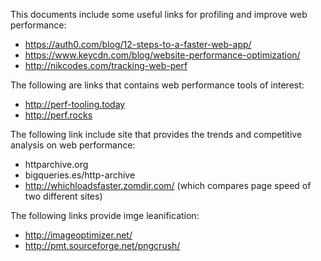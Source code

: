This documents include some useful links for profiling and improve web performance:

* https://auth0.com/blog/12-steps-to-a-faster-web-app/
* https://www.keycdn.com/blog/website-performance-optimization/
* http://nikcodes.com/tracking-web-perf

The following are links that contains web performance tools of interest:

* http://perf-tooling.today
* http://perf.rocks

The following link include site that provides the trends and competitive analysis on web performance:

* httparchive.org
* bigqueries.es/http-archive
* http://whichloadsfaster.zomdir.com/ (which compares page speed of two different sites)

The following links provide imge leanification:

* http://imageoptimizer.net/
* http://pmt.sourceforge.net/pngcrush/


